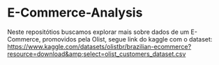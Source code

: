 # E-Commerce-Analysis
Neste repositótios buscamos explorar mais sobre dados de um E-Commerce, promovidos pela Olist, segue link do kaggle com o dataset: https://www.kaggle.com/datasets/olistbr/brazilian-ecommerce?resource=download&amp;select=olist_customers_dataset.csv
